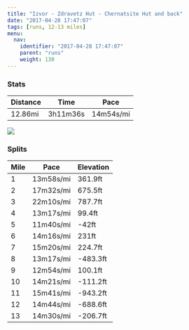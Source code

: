 ```yaml
---
title: "Izvor - Zdravetz Hut - Chernatsite Hut and back"
date: "2017-04-28 17:47:07"
tags: [runs, 12-13 miles]
menu:
  nav:
    identifier: "2017-04-28 17:47:07"
    parent: "runs"
    weight: 130
---
```


### Stats

| Distance | Time | Pace |
|----------|------|------|
|12.86mi|3h11m36s|14m54s/mi|

<img src='https://maps.googleapis.com/maps/api/staticmap?maptype=roadmap&path=enc:gip_GmlsuCpDrDyD|W`E~EJhJiD`RzAxNbCxDpBeG~H|CxA~RvCAxGcE|BbAfR{KlGeJdDq@xCyNdNgGdEzA|FqFfHoMvFgQQ_FnLo`@lGy\lDaFfBuOvCwA`CdAvEkEhBsQxKdAhB}DbEf@fF{HvHxH~@rF|IvMqAyT`B}DbA`QbDdDxB|Kl\vVjn@w]kPkFuFvAMpAo@wAkDN{LnJgCcA}BkF}LbBoIaAsEwFyA_Rq@`CzAdSu@zAeIqLiAcG{GuHyAJwCjGuEGoAfDaIwC_CtBsAzO}DjBMbBgHp@eAbMwDxFyFvZkMpa@ZjEyGpTwC~BgBjGoHpHoDoBwOzFoA~MgEbBaIdK}PrJqBwAmBxC}EjAgB@{BgSqGgDyAlFiAHmBiEQsGwAaDpDkRGsJaEeFfEgYgFsG&key=AIzaSyAfqMeaZ1CCJFGP5cWud__oZnT_Pybg-1M&size=800x800&markers=color:yellow|label:S|42.03172,24.68055&markers=color:green|label:F|42.031989999999986,24.681150000000006'>

### Splits

| Mile | Pace | Elevation |
|------|------|-----------|
|1|13m58s/mi|361.9ft|
|2|17m32s/mi|675.5ft|
|3|22m10s/mi|787.7ft|
|4|13m17s/mi|99.4ft|
|5|11m40s/mi|-42ft|
|6|14m16s/mi|231ft|
|7|15m20s/mi|224.7ft|
|8|13m17s/mi|-483.3ft|
|9|12m54s/mi|100.1ft|
|10|14m21s/mi|-111.2ft|
|11|15m41s/mi|-943.2ft|
|12|14m44s/mi|-688.6ft|
|13|14m30s/mi|-206.7ft|
